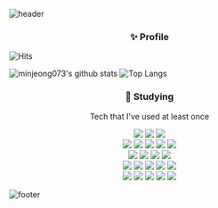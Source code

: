 
![header](https://capsule-render.vercel.app/api?type=waving&color=gradient&customColorList=0,3,5&height=200&section=header&text=minjeong%20github&fontSize=50)

### <p align="center"> :sparkles: Profile 

![Hits](https://hits.seeyoufarm.com/api/count/incr/badge.svg?url=https%3A%2F%2Fgithub.com%2Fminjeong073&count_bg=%23B6E0ED&title_bg=%23EFB4B4&icon=github.svg&icon_color=%23FFFFFF&title=GitHub&edge_flat=false) 
<!-- <a href="https://dongguring.tistory.com"><img src="https://img.shields.io/badge/Tistory-36465D?style=flat-square&logo=Tistory&logoColor=white"/></a> -->
</p>

![minjeong073's github stats](https://github-readme-stats.vercel.app/api?username=minjeong073&hide=stars&show_icons=true&theme=flag-india)  ![Top Langs](https://github-readme-stats.vercel.app/api/top-langs/?username=minjeong073&layout=compact&show_icons=true&hide_border=true&theme=flag-india)


<!-- 저장소 핀 -->
<!-- spring project memo -->
<!-- ![Readme Card](https://github-readme-stats.vercel.app/api/pin/?username=minjeong073&repo=SpringProject_Memo&theme=flag-india) -->

<!-- spring project donggram -->
<!-- ![Readme Card](https://github-readme-stats.vercel.app/api/pin/?username=minjeong073&repo=SpringProject_Donggram&theme=flag-india) -->


### <p align="center"> :seedling:  Studying</p>
<p align="center">Tech that I've used at least once</p>

<p align="center">
  <img  src="https://img.shields.io/badge/Java-007396?style=flat-square&logo=OpenJDK&logoColor=white"/>
  <img  src="https://img.shields.io/badge/Spring-6DB33F?style=flat-square&logo=Spring&logoColor=white"/>
  <img  src="https://img.shields.io/badge/Spring Boot-6DB33F?style=flat-square&logo=SpringBoot&logoColor=white"/>
  <br>
  <img src="https://img.shields.io/badge/CSS3-1572B6?style=flat-square&logo=CSS3&logoColor=white"/>
  <img  src="https://img.shields.io/badge/HTML5-E34F26?style=flat-square&logo=HTML5&logoColor=white"/>
  <img  src="https://img.shields.io/badge/JavaScript-F7DF1E?style=flat-square&logo=JavaScript&logoColor=black"/>
  <img src="https://img.shields.io/badge/jQuery-0769AD?style=flat-square&logo=jQuery&logoColor=white"/>
  <img src="https://img.shields.io/badge/Bootstrap-7952B3?style=flat-square&logo=Bootstrap&logoColor=white"/>
  <br>
  <img src="https://img.shields.io/badge/MySQL-4479A1?style=flat-square&logo=MySQL&logoColor=white"/>
  <img src="https://img.shields.io/badge/Gradle-02303A?style=flat-square&logo=Gradle&logoColor=white"/>
  <img  src="https://img.shields.io/badge/tomcat-F8DC75?style=flat-square&logo=ApacheTomcat&logoColor=black"/>
  <img  src="https://img.shields.io/badge/Maven-C71A36?style=flat-square&logo=ApacheMaven&logoColor=white"/>
  <br>
  <img src="https://img.shields.io/badge/Amazon EC2-FF9900?style=flat-square&logo=Amazon EC2&logoColor=white"/>
  <img  src="https://img.shields.io/badge/Linux-FCC624?style=flat-square&logo=Linux&logoColor=black"/>
  <img src="https://img.shields.io/badge/Flask-000000?style=flat-square&logo=Flask&logoColor=white"/>
  <img src="https://img.shields.io/badge/C++-00599C?style=flat-square&logo=C%2B%2B&logoColor=white"/>
  <img src="https://img.shields.io/badge/Python-3376AB?style=flat-square&logo=Python&logoColor=white"/>
  <br>
  <img src="https://img.shields.io/badge/Docker-2496ED?style=flat-square&logo=Docker&logoColor=white"/>
  <img src="https://img.shields.io/badge/Slack-4A154B?style=flat-square&logo=Slack&logoColor=white"/>
  <img src="https://img.shields.io/badge/Jenkins-D24939?style=flat-square&logo=Jenkins&logoColor=white"/>
  <img src="https://img.shields.io/badge/Postman-FF6C37?style=flat-square&logo=Postman&logoColor=white"/>
  <img src="https://img.shields.io/badge/Ubuntu-E95420?style=flat-square&logo=Ubuntu&logoColor=white"/>

</p>

![footer](https://capsule-render.vercel.app/api?type=waving&color=gradient&customColorList=0,3,5&height=200&section=footer)
